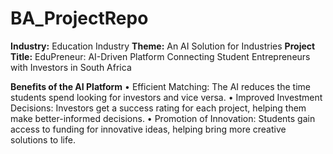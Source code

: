 # BA_ProjectRepo

**Industry:** Education Industry
**Theme:** An AI Solution for Industries
**Project Title:** EduPreneur: AI-Driven Platform Connecting Student Entrepreneurs with Investors in South Africa

**Benefits of the AI Platform**
• Efficient Matching: The AI reduces the time students spend looking for investors and vice versa.
• Improved Investment Decisions: Investors get a success rating for each project, helping them make better-informed decisions.
• Promotion of Innovation: Students gain access to funding for innovative ideas, helping bring more creative solutions to life.


